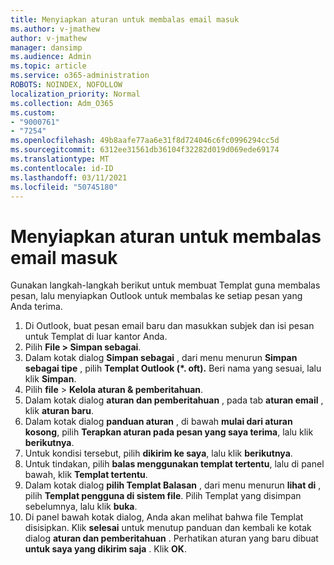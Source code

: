 ```yaml
---
title: Menyiapkan aturan untuk membalas email masuk
ms.author: v-jmathew
author: v-jmathew
manager: dansimp
ms.audience: Admin
ms.topic: article
ms.service: o365-administration
ROBOTS: NOINDEX, NOFOLLOW
localization_priority: Normal
ms.collection: Adm_O365
ms.custom:
- "9000761"
- "7254"
ms.openlocfilehash: 49b8aafe77aa6e31f8d724046c6fc0996294cc5d
ms.sourcegitcommit: 6312ee31561db36104f32282d019d069ede69174
ms.translationtype: MT
ms.contentlocale: id-ID
ms.lasthandoff: 03/11/2021
ms.locfileid: "50745180"
---
```

# <a name="set-up-rules-to-reply-to-incoming-emails"></a>Menyiapkan aturan untuk membalas email masuk

Gunakan langkah-langkah berikut untuk membuat Templat guna membalas pesan, lalu menyiapkan Outlook untuk membalas ke setiap pesan yang Anda terima.

1. Di Outlook, buat pesan email baru dan masukkan subjek dan isi pesan untuk Templat di luar kantor Anda.
2. Pilih **File > Simpan sebagai**.
3. Dalam kotak dialog **Simpan sebagai** , dari menu menurun **Simpan sebagai tipe** , pilih **Templat Outlook (*. oft).** Beri nama yang sesuai, lalu klik **Simpan**.
4. Pilih **file**  >  **Kelola aturan & pemberitahuan**.
5. Dalam kotak dialog **aturan dan pemberitahuan** , pada tab **aturan email** , klik **aturan baru**.
6. Dalam kotak dialog **panduan aturan** , di bawah **mulai dari aturan kosong**, pilih **Terapkan aturan pada pesan yang saya terima**, lalu klik **berikutnya**.
7. Untuk kondisi tersebut, pilih **dikirim ke saya**, lalu klik **berikutnya**.
8. Untuk tindakan, pilih **balas menggunakan templat tertentu**, lalu di panel bawah, klik **Templat tertentu**.
9. Dalam kotak dialog **pilih Templat Balasan** , dari menu menurun **lihat di** , pilih **Templat pengguna di sistem file**. Pilih Templat yang disimpan sebelumnya, lalu klik **buka**.
10. Di panel bawah kotak dialog, Anda akan melihat bahwa file Templat disisipkan. Klik **selesai** untuk menutup panduan dan kembali ke kotak dialog **aturan dan pemberitahuan** . Perhatikan aturan yang baru dibuat **untuk saya yang dikirim saja** . Klik **OK**.
